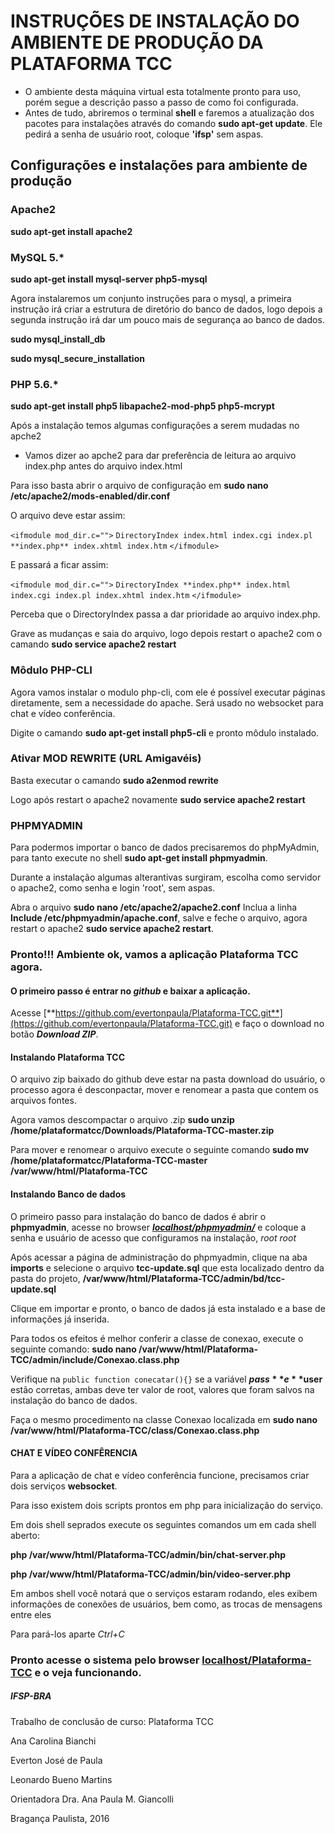 # INSTRUÇÕES DE INSTALAÇÃO DO AMBIENTE DE PRODUÇÃO DA PLATAFORMA TCC

*   O ambiente desta máquina virtual esta totalmente pronto para uso, porém segue a descrição passo a passo de como foi configurada.
*   Antes de tudo, abriremos o terminal **shell** e faremos a atualização dos pacotes para instalações através do comando **sudo apt-get update**. Ele pedirá a senha de usuário root, coloque **'ifsp'** sem aspas.


## Configurações e instalações para ambiente de produção

### Apache2

**sudo apt-get install apache2**

### MySQL 5.*

**sudo apt-get install mysql-server php5-mysql**

Agora instalaremos um conjunto instruções para o mysql, a primeira instrução irá criar a estrutura de diretório do banco de dados, logo depois a segunda instrução irá dar um pouco mais de segurança ao banco de dados.

**sudo mysql_install_db**

**sudo mysql_secure_installation**

### PHP 5.6.*

**sudo apt-get install php5 libapache2-mod-php5 php5-mcrypt**

Após a instalação temos algumas configurações a serem mudadas no apche2

*   Vamos dizer ao apche2 para dar preferência de leitura ao arquivo index.php antes do arquivo index.html

Para isso basta abrir o arquivo de configuração em **sudo nano /etc/apache2/mods-enabled/dir.conf**

O arquivo deve estar assim:

`<ifmodule mod_dir.c="">`
	`DirectoryIndex index.html index.cgi index.pl **index.php** index.xhtml index.htm`
`</ifmodule>`

E passará a ficar assim:

`<ifmodule mod_dir.c="">`
	`DirectoryIndex **index.php** index.html index.cgi index.pl index.xhtml index.htm`
`</ifmodule>`

Perceba que o DirectoryIndex passa a dar prioridade ao arquivo index.php.

Grave as mudanças e saia do arquivo, logo depois restart o apache2 com o camando **sudo service apache2 restart**

### Môdulo PHP-CLI

Agora vamos instalar o modulo php-cli, com ele é possível executar páginas diretamente, sem a necessidade do apache. Será usado no websocket para chat e vídeo conferência.

Digite o camando **sudo apt-get install php5-cli** e pronto môdulo instalado.

### Ativar MOD REWRITE (URL Amigavéis)

Basta executar o camando **sudo a2enmod rewrite**

Logo após restart o apache2 novamente **sudo service apache2 restart**

### PHPMYADMIN

Para podermos importar o banco de dados precisaremos do phpMyAdmin, para tanto execute no shell **sudo apt-get install phpmyadmin**.

Durante a instalação algumas alterantivas surgiram, escolha como servidor o apache2, como senha e login 'root', sem aspas.

Abra o arquivo **sudo nano /etc/apache2/apache2.conf** Inclua a linha **Include /etc/phpmyadmin/apache.conf**, salve e feche o arquivo, agora restart o apache2 **sudo service apache2 restart**.

### Pronto!!! Ambiente ok, vamos a aplicação Plataforma TCC agora.


#### O primeiro passo é entrar no _github_ e baixar a aplicação.

Acesse [**https://github.com/evertonpaula/Plataforma-TCC.git**](https://github.com/evertonpaula/Plataforma-TCC.git) e faço o download no botão _**Download ZIP**_.

#### Instalando Plataforma TCC

O arquivo zip baixado do github deve estar na pasta download do usuário, o processo agora é desconpactar, mover e renomear a pasta que contem os arquivos fontes.

Agora vamos descompactar o arquivo .zip **sudo unzip /home/plataformatcc/Downloads/Plataforma-TCC-master.zip**

Para mover e renomear o arquivo execute o seguinte comando **sudo mv /home/plataformatcc/Plataforma-TCC-master /var/www/html/Plataforma-TCC**

#### Instalando Banco de dados

O primeiro passo para instalação do banco de dados é abrir o **phpmyadmin**, acesse no browser [**_localhost/phpmyadmin/_**](http://localhost/phpmyadmin/) e coloque a senha e usuário de acesso que configuramos na instalação, _root root_

Após acessar a página de administração do phpmyadmin, clique na aba **imports** e selecione o arquivo **tcc-update.sql** que esta localizado dentro da pasta do projeto, **/var/www/html/Plataforma-TCC/admin/bd/tcc-update.sql**

Clique em importar e pronto, o banco de dados já esta instalado e a base de informações já inserida.

Para todos os efeitos é melhor conferir a classe de conexao, execute o seguinte comando: **sudo nano /var/www/html/Plataforma-TCC/admin/include/Conexao.class.php**

Verifique na `public function conecatar(){}` se a variável **$pass** e **$user** estão corretas, ambas deve ter valor de root, valores que foram salvos na instalação do banco de dados.

Faça o mesmo procedimento na classe Conexao localizada em **sudo nano /var/www/html/Plataforma-TCC/class/Conexao.class.php**

#### CHAT E VÍDEO CONFÊRENCIA

Para a aplicação de chat e vídeo conferência funcione, precisamos criar dois serviços **websocket**.

Para isso existem dois scripts prontos em php para inicialização do serviço.

Em dois shell seprados execute os seguintes comandos um em cada shell aberto:

**php /var/www/html/Plataforma-TCC/admin/bin/chat-server.php**

**php /var/www/html/Plataforma-TCC/admin/bin/video-server.php**

Em ambos shell você notará que o serviços estaram rodando, eles exibem informações de conexões de usuários, bem como, as trocas de mensagens entre eles

Para pará-los aparte _Ctrl+C_


### Pronto acesse o sistema pelo browser [localhost/Plataforma-TCC](http://localhost/Plataforma-TCC) e o veja funcionando.


##### IFSP-BRA

Trabalho de conclusão de curso: Plataforma TCC

Ana Carolina Bianchi

Everton José de Paula

Leonardo Bueno Martins

Orientadora Dra. Ana Paula M. Giancolli

Bragança Paulista, 2016

